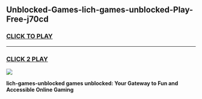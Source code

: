 
## Unblocked-Games-lich-games-unblocked-Play-Free-j70cd
<h3>
<a href="https://premium76.site?title=lich-games-unblocked&ref=17A">CLICK TO PLAY</a></h3>
<hr>

<h3>
<a href="https://premium76.site?title=lich-games-unblocked&ref=17A">CLICK 2 PLAY</a>
  
</h3>

<a href="https://premium76.site?title=lich-games-unblocked&ref=17A"><img src="https://clearcache.store/games.png"></a>


**lich-games-unblocked games unblocked: Your Gateway to Fun and Accessible Online Gaming**
